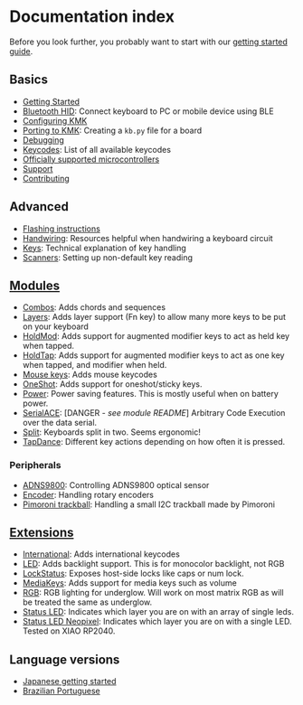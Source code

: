 # Documentation index

Before you look further, you probably want to start with our [getting started guide](Getting_Started.md).

## Basics

- [Getting Started](Getting_Started.md)
- [Bluetooth HID](ble_hid.md): Connect keyboard to PC or mobile device using BLE
- [Configuring KMK](config_and_keymap.md)
- [Porting to KMK](porting_to_kmk.md): Creating a `kb.py` file for a board
- [Debugging](debugging.md)
- [Keycodes](keycodes.md): List of all available keycodes
- [Officially supported microcontrollers](Officially_Supported_Microcontrollers.md)
- [Support](support.md)
- [Contributing](contributing.md)

## Advanced

- [Flashing instructions](flashing.md)
- [Handwiring](handwiring.md): Resources helpful when handwiring a keyboard circuit
- [Keys](keys.md): Technical explanation of key handling
- [Scanners](scanners.md): Setting up non-default key reading

## [Modules](modules.md)

- [Combos](combos.md): Adds chords and sequences
- [Layers](layers.md): Adds layer support (Fn key) to allow many more keys to be put on your keyboard
- [HoldMod](holdmod.md): Adds support for augmented modifier keys to act as held key when tapped.
- [HoldTap](holdtap.md): Adds support for augmented modifier keys to act as one key when tapped, and modifier when held.
- [Mouse keys](mouse_keys.md): Adds mouse keycodes
- [OneShot](oneshot.md): Adds support for oneshot/sticky keys.
- [Power](power.md): Power saving features. This is mostly useful when on battery power.
- [SerialACE](serialace.md): [DANGER - _see module README_] Arbitrary Code Execution over the data serial.
- [Split](split_keyboards.md): Keyboards split in two. Seems ergonomic!
- [TapDance](tapdance.md): Different key actions depending on how often it is pressed.

### Peripherals

- [ADNS9800](adns9800.md): Controlling ADNS9800 optical sensor
- [Encoder](encoder.md): Handling rotary encoders
- [Pimoroni trackball](pimoroni_trackball.md): Handling a small I2C trackball made by Pimoroni

## [Extensions](extensions.md)

- [International](international.md): Adds international keycodes
- [LED](led.md): Adds backlight support. This is for monocolor backlight, not RGB
- [LockStatus](lock_status.md): Exposes host-side locks like caps or num lock.
- [MediaKeys](media_keys.md): Adds support for media keys such as volume
- [RGB](rgb.md): RGB lighting for underglow. Will work on most matrix RGB as will be treated the same as underglow.
- [Status LED](extension_statusled.md): Indicates which layer you are on with an array of single leds.
- [Status LED Neopixel](extension_statusled_neopixel.md): Indicates which layer you are on with a single LED. Tested on XIAO RP2040.

## Language versions

- [Japanese getting started](https://github.com/KMKfw/kmk_firmware/tree/master/docs/ja/Getting_Started.md)
- [Brazilian Portuguese](https://github.com/KMKfw/kmk_firmware/tree/master/docs/ptBR)
